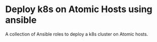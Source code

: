 # Deploy k8s on Atomic Hosts using ansible

A collection of Ansible roles to deploy a k8s cluster on Atomic hosts.
